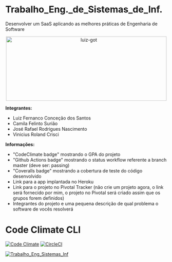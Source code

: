# Trabalho_Eng._de_Sistemas_de_Inf.
Desenvolver um SaaS aplicando as melhores práticas de Engenharia de Software


<div align="center">
 <img alt="luiz-got" height="200" width="500" src="https://media.giphy.com/media/UehcPssUfgQUM/giphy.gif">
</div>


<b>Integrantes:</b> 

<ul>
 <li>Luiz Fernanco Conceção dos Santos</li>
 <li>Camila Felinto Surião</li>
 <li>José Rafael Rodrigues Nascimento</li>
 <li>Vinicius Roland Crisci</li>
</ul>

<b>Informações:</b> 

<ul>
 <li>"CodeClimate badge" mostrando o GPA do projeto</li>
 <li>"Github Actions badge" mostrando o status workflow referente a branch master (deve ser: passing)</li>
 <li>"Coveralls badge" mostrando a cobertura de teste do código desenvolvido</li>
 <li>Link para a app implantada no Heroku</li>
 <li>Link para o projeto no Pivotal Tracker (não crie um projeto agora, o link será fornecido por mim, o projeto no Pivotal será criado assim que os grupos forem definidos)</li>
 <li>Integrantes do projeto e uma pequena descrição de qual problema o software de vocês resolverá</li>
</ul>

# Code Climate CLI
[![Code Climate](https://codeclimate.com/github/LuizFernando4186/Trabalho_Eng_de_Sistemas_de_Inf/badges/gpa.svg)](https://codeclimate.com/github/LuizFernando4186/Trabalho_Eng_de_Sistemas_de_Inf)
[![CircleCI](https://circleci.com/gh/codeclimate/codeclimate.svg?style=svg)](https://circleci.com/gh/codeclimate/codeclimate)

[![Trabalho_Eng_Sistemas_Inf](https://github.com/LuizFernando4186/Trabalho_Eng_de_Sistemas_de_Inf/actions/workflows/main.yml/badge.svg)](https://github.com/LuizFernando4186/Trabalho_Eng_de_Sistemas_de_Inf/actions/workflows/main.yml)
